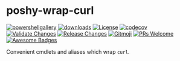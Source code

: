 # poshy-wrap-curl

[![powershellgallery](https://img.shields.io/powershellgallery/v/poshy-wrap-curl.svg)](https://www.powershellgallery.com/packages/poshy-wrap-curl)
[![downloads](https://img.shields.io/powershellgallery/dt/poshy-wrap-curl.svg)](https://www.powershellgallery.com/packages/poshy-wrap-curl)
[![License](https://img.shields.io/github/license/pwshrc/poshy-wrap-curl)](./LICENSE.txt)
[![codecov](https://codecov.io/gh/pwshrc/poshy-wrap-curl/branch/main/graph/badge.svg)](https://codecov.io/gh/pwshrc/poshy-wrap-curl)
[![Validate Changes](https://github.com/pwshrc/poshy-wrap-curl/actions/workflows/validate.yml/badge.svg)](https://github.com/pwshrc/poshy-wrap-curl/actions/workflows/validate.yml)
[![Release Changes](https://github.com/pwshrc/poshy-wrap-curl/actions/workflows/release.yml/badge.svg)](https://github.com/pwshrc/poshy-wrap-curl/actions/workflows/release.yml)
[![Gitmoji](https://img.shields.io/badge/gitmoji-%20😜%20😍-FFDD67.svg?style=flat-square)](https://gitmoji.carloscuesta.me/)
[![PRs Welcome](https://img.shields.io/badge/PRs-welcome-brightgreen.svg?style=flat-square)](http://makeapullrequest.com)
[![Awesome Badges](https://img.shields.io/badge/badges-awesome-green.svg)](https://github.com/Naereen/badges)

Convenient cmdlets and aliases which wrap `curl`.


